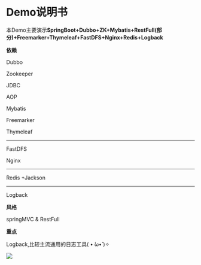 



# Demo说明书

本Demo主要演示**SpringBoot+Dubbo+ZK+Mybatis+RestFull(部分)+Freemarker+Thymeleaf+FastDFS+Nginx+Redis+Logback**



**依赖**

Dubbo

Zookeeper

JDBC

AOP

Mybatis

Freemarker

Thymeleaf

------------------------

FastDFS

Nginx

---

Redis +Jackson

---

Logback



**风格**

springMVC & RestFull



**重点**

Logback,比较主流通用的日志工具( • ̀ω•́ )✧

![](https://i.imgur.com/tk2Twa2.png)



